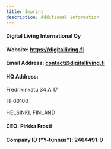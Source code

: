 ```yaml
---
title: Imprint
description: Additional information
---
```


#### Digital Living International Oy 

#### Website: <https://digitalliving.fi>

#### Email Address: <contact@digitalliving.fi>

#### HQ Address:
Fredrikinkatu 34 A 17

FI-00100 

HELSINKI, FINLAND 

#### CEO: Pirkka Frosti 

#### Company ID (“Y-tunnus”): 2464491-9 



